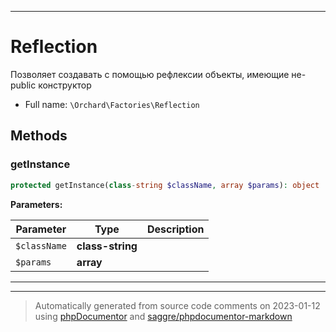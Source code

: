 ***

# Reflection

Позволяет создавать с помощью рефлексии объекты, имеющие не-public конструктор



* Full name: `\Orchard\Factories\Reflection`




## Methods


### getInstance



```php
protected getInstance(class-string $className, array $params): object
```








**Parameters:**

| Parameter | Type | Description |
|-----------|------|-------------|
| `$className` | **class-string** |  |
| `$params` | **array** |  |




***

***
> Automatically generated from source code comments on 2023-01-12 using [phpDocumentor](http://www.phpdoc.org/) and [saggre/phpdocumentor-markdown](https://github.com/Saggre/phpDocumentor-markdown)

